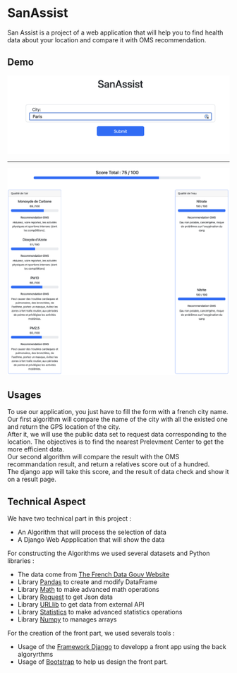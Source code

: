 # SanAssist

San Assist is a project of a web application that will help you to find health data about your location and compare it with OMS recommendation.

## Demo

![](./assets/form.png) 

------

![](./assets/result.png)



## Usages

To use our application, you just have to fill the form with a french city name.      
Our first algorithm will compare the name of the city with all the existed one and return the GPS location of the city.     
After it, we will use the public data set to request data corresponding to the location. The objectives is to find the nearest Prelevment Center to get the more efficient data.     
Our second algorithm will compare the result with the OMS recommandation result, and return a relatives score out of a hundred.   
The django app will take this score, and the result of data check and show it on a result page.   


## Technical Aspect 

We have two technical part in this project :   
- An Algorithm that will process the selection of data
- A Django Web Appplication that will show the data

For constructing the Algorithms we used several datasets and Python libraries : 

- The data come from [The French Data Gouv Website](https://www.data.gouv.fr/fr/)
- Library [Pandas](https://pandas.pydata.org/) to create and modify DataFrame
- Library [Math](https://docs.python.org/3/library/math.html) to make advanced math operations
- Library [Request](https://pypi.org/project/requests/) to get Json data
- Library [URLlib](https://docs.python.org/fr/3/library/urllib.html) to get data from external API
- Library [Statistics](https://docs.python.org/3/library/statistics.html) to make advanced statistics operations
- Library [Numpy](https://numpy.org/) to manages arrays

For the creation of the front part, we used severals tools : 
- Usage of the [Framework Django](https://www.djangoproject.com/) to developp a front app using the back algoryrthms
- Usage of [Bootstrap](https://getbootstrap.com/) to help us design the front part. 


